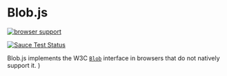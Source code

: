 Blob.js
==============
[![browser support](https://travis-ci.org/chevett/Blob.js.svg)
](https://travis-ci.org/chevett/Blob.js)

[![Sauce Test Status](https://saucelabs.com/browser-matrix/mchevett.svg)](https://saucelabs.com/u/mchevett)

Blob.js implements the W3C [`Blob`][1] interface in browsers that do
not natively support it.
)

  [1]: https://developer.mozilla.org/en-US/docs/Web/API/Blob
